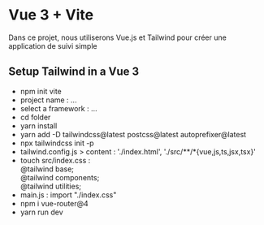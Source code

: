# Vue 3 + Vite

Dans ce projet, nous utiliserons Vue.js et Tailwind pour créer une application de suivi simple

## Setup Tailwind in a Vue 3

- npm init vite
- project name : ...
- select a framework : ...
- cd folder
- yarn install
- yarn add -D tailwindcss@latest postcss@latest autoprefixer@latest
- npx tailwindcss init -p
- tailwind.config.js > content : './index.html', './src/**/*{vue,js,ts,jsx,tsx}'
- touch src/index.css : <br>
  @tailwind base; <br>@tailwind components; <br>@tailwind utilities;
- main.js : import "./index.css"
- npm i vue-router@4
- yarn run dev
